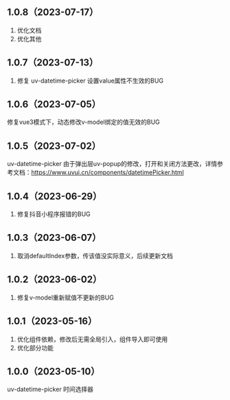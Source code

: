 ## 1.0.8（2023-07-17）
1. 优化文档
2. 优化其他
## 1.0.7（2023-07-13）
1. 修复 uv-datetime-picker 设置value属性不生效的BUG 
## 1.0.6（2023-07-05）
修复vue3模式下，动态修改v-model绑定的值无效的BUG
## 1.0.5（2023-07-02）
uv-datetime-picker  由于弹出层uv-popup的修改，打开和关闭方法更改，详情参考文档：https://www.uvui.cn/components/datetimePicker.html
## 1.0.4（2023-06-29）
1. 修复抖音小程序报错的BUG
## 1.0.3（2023-06-07）
1.  取消defaultIndex参数，传该值没实际意义，后续更新文档
## 1.0.2（2023-06-02）
1. 修复v-model重新赋值不更新的BUG
## 1.0.1（2023-05-16）
1. 优化组件依赖，修改后无需全局引入，组件导入即可使用
2. 优化部分功能
## 1.0.0（2023-05-10）
uv-datetime-picker 时间选择器
